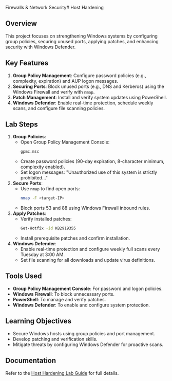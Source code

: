 Firewalls & Network Security# Host Hardening

## Overview
This project focuses on strengthening Windows systems by configuring group policies, securing unused ports, applying patches, and enhancing security with Windows Defender.

## Key Features
1. **Group Policy Management**: Configure password policies (e.g., complexity, expiration) and AUP logon messages.
2. **Securing Ports**: Block unused ports (e.g., DNS and Kerberos) using the Windows Firewall and verify with `nmap`.
3. **Patch Management**: Install and verify system updates using PowerShell.
4. **Windows Defender**: Enable real-time protection, schedule weekly scans, and configure file scanning policies.

## Lab Steps
1. **Group Policies**:
   - Open Group Policy Management Console:
     ```bash
     gpmc.msc
     ```
   - Create password policies (90-day expiration, 8-character minimum, complexity enabled).
   - Set logon messages: "Unauthorized use of this system is strictly prohibited..."
2. **Secure Ports**:
   - Use `nmap` to find open ports:
     ```bash
     nmap -F <target-IP>
     ```
   - Block ports 53 and 88 using Windows Firewall inbound rules.
3. **Apply Patches**:
   - Verify installed patches:
     ```bash
     Get-Hotfix -id KB2919355
     ```
   - Install prerequisite patches and confirm installation.
4. **Windows Defender**:
   - Enable real-time protection and configure weekly full scans every Tuesday at 3:00 AM.
   - Set file scanning for all downloads and update virus definitions.

## Tools Used
- **Group Policy Management Console**: For password and logon policies.
- **Windows Firewall**: To block unnecessary ports.
- **PowerShell**: To manage and verify patches.
- **Windows Defender**: To enable and configure system protection.

## Learning Objectives
- Secure Windows hosts using group policies and port management.
- Develop patching and verification skills.
- Mitigate threats by configuring Windows Defender for proactive scans.

## Documentation
Refer to the [Host Hardening Lab Guide](https://github.com/StephVergil/Cybersecurity-Projects/blob/main/Host%20Hardening.docx) for full details.
